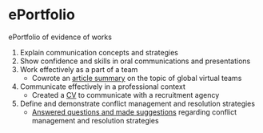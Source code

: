 # ePortfolio
ePortfolio of evidence of works
1. Explain communication concepts and strategies
2. Show confidence and skills in oral communications and presentations
3. Work effectively as a part of a team
    - Cowrote an [article summary](Week%206%20writing%20mob.docx) on the topic of global virtual teams 
4. Communicate effectively in a professional context
    - Created a [CV](Jake%20Vanderkruk%20Hays%20CV.pdf) to communicate with a recruitment agency
5. Define and demonstrate conflict management and resolution strategies
    - [Answered questions and made suggestions](Wk4%20Conflict%20Scenario%20(2).docx) regarding conflict management and resolution strategies
